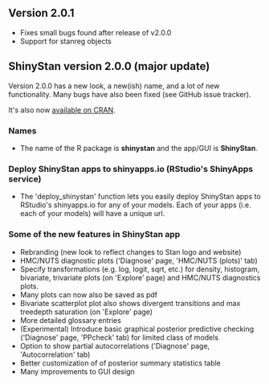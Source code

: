 ## Version 2.0.1
* Fixes small bugs found after release of v2.0.0
* Support for stanreg objects

## ShinyStan version 2.0.0 (major update)

Version 2.0.0 has a new look, a new(ish) name, and a lot of new functionality. 
Many bugs have also been fixed (see GitHub issue tracker). 

It's also now [available on CRAN](https://cran.rstudio.com/web/packages/shinystan/index.html).

### Names
* The name of the R package is **shinystan** and the app/GUI is **ShinyStan**. 

### Deploy ShinyStan apps to shinyapps.io (RStudio's ShinyApps service)
* The 'deploy_shinystan' function lets you easily deploy ShinyStan apps 
to RStudio's shinyapps.io for any of your models. Each of your apps 
(i.e. each of your models) will have a unique url.

### Some of the new features in ShinyStan app 
* Rebranding (new look to reflect changes to Stan logo and website)
* HMC/NUTS diagnostic plots ('Diagnose' page, 'HMC/NUTS (plots)' tab)
* Specify transformations (e.g. log, logit, sqrt, etc.) for density, 
histogram, bivariate, trivariate plots (on 'Explore' page) and HMC/NUTS diagnostics
plots.
* Many plots can now also be saved as pdf
* Bivariate scatterplot plot also shows divergent transitions and max treedepth 
saturation (on 'Explore' page)
* More detailed glossary entries
* (Experimental) Introduce basic graphical posterior predictive 
checking ('Diagnose' page, 'PPcheck' tab) for limited class of models
* Option to show partial autocorrelations ('Diagnose' page, 'Autocorrelation' tab)
* Better customization of of posterior summary statistics table
* Many improvements to GUI design
